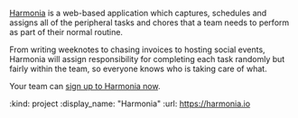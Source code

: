 [Harmonia][] is a web-based application which captures, schedules and assigns all of the peripheral tasks and chores that a team needs to perform as part of their normal routine.

From writing weeknotes to chasing invoices to hosting social events, Harmonia will assign responsibility for completing each task randomly but fairly within the team, so everyone knows who is taking care of what.

Your team can [sign up to Harmonia now][Harmonia].

[Harmonia]: https://harmonia.io

:kind: project
:display_name: "Harmonia"
:url: https://harmonia.io
